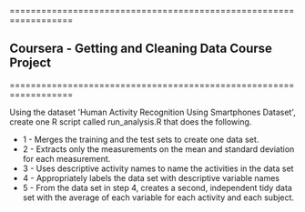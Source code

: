 ==================================================================
## Coursera - Getting and Cleaning Data Course Project
==================================================================
 
Using the dataset 'Human Activity Recognition Using Smartphones Dataset', create one R script called run_analysis.R that does the following.

- 1 - Merges the training and the test sets to create one data set.
- 2 - Extracts only the measurements on the mean and standard deviation for each measurement.
- 3 - Uses descriptive activity names to name the activities in the data set
- 4 - Appropriately labels the data set with descriptive variable names
- 5 - From the data set in step 4, creates a second, independent tidy data set with the average of each variable for each activity and each subject.

